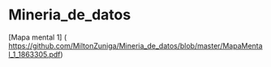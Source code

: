 # Mineria_de_datos
[Mapa mental 1] ( https://github.com/MiltonZuniga/Mineria_de_datos/blob/master/MapaMental_1_1863305.pdf)
